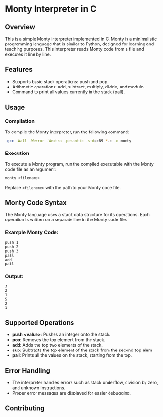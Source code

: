 # Monty Interpreter in C

## Overview

This is a simple Monty interpreter implemented in C. Monty is a minimalistic programming language that is similar to Python, designed for learning and teaching purposes. This interpreter reads Monty code from a file and executes it line by line.

## Features

- Supports basic stack operations: push and pop.
- Arithmetic operations: add, subtract, multiply, divide, and modulo.
- Command to print all values currently in the stack (pall).

## Usage

### Compilation

To compile the Monty interpreter, run the following command:

```bash
 gcc -Wall -Werror -Wextra -pedantic -std=c89 *.c -o monty
```

### Execution

To execute a Monty program, run the compiled executable with the Monty code file as an argument:

```bash
monty <filename>
```

Replace `<filename>` with the path to your Monty code file.

## Monty Code Syntax

The Monty language uses a stack data structure for its operations. Each operation is written on a separate line in the Monty code file.

### Example Monty Code:

```monty
push 1
push 2
push 3
pall
add
pall
```

### Output:

```
3
2
1
5
2
1
```

## Supported Operations

- **push \<value\>**: Pushes an integer onto the stack.
- **pop**: Removes the top element from the stack.
- **add**: Adds the top two elements of the stack.
- **sub**: Subtracts the top element of the stack from the second top elem
- **pall**: Prints all the values on the stack, starting from the top.

## Error Handling

- The interpreter handles errors such as stack underflow, division by zero, and unknown instructions.
- Proper error messages are displayed for easier debugging.

## Contributing
